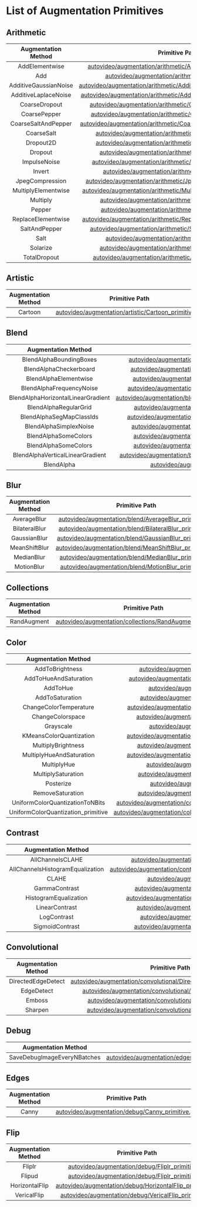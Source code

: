 # List of Augmentation Primitives


## Arithmetic
| Augmentation Method             | Primitive Path                                                                                                                                           |
| :-----------------------------: | :------------------------------------------------------------------------------------------------------------------------------------------------------: |
| AddElementwise                  | [autovideo/augmentation/arithmetic/AddElementwise_primitive.py](../autovideo/augmentation/arithmetic/AddElementwise_primitive.py)                        |
| Add                             | [autovideo/augmentation/arithmetic/Add_primitive.py](../autovideo/augmentation/arithmetic/Add_primitive.py)                                              |
| AdditiveGaussianNoise           | [autovideo/augmentation/arithmetic/AdditiveGaussianNoise_primitive.py](../autovideo/augmentation/arithmetic/AdditiveGaussianNoise_primitive.py)          |
| AdditiveLaplaceNoise            | [autovideo/augmentation/arithmetic/AdditiveLaplaceNoise_primitive.py](../autovideo/augmentation/arithmetic/AdditiveLaplaceNoise_primitive.py)            |
| CoarseDropout                   | [autovideo/augmentation/arithmetic/CoarseDropout_primitive.py](../autovideo/augmentation/arithmetic/CoarseDropout_primitive.py)                          |
| CoarsePepper                    | [autovideo/augmentation/arithmetic/CoarsePepper_primitive.py](../autovideo/augmentation/arithmetic/CoarsePepper_primitive.py)                            |
| CoarseSaltAndPepper             | [autovideo/augmentation/arithmetic/CoarseSaltAndPepper_primitive.py](../autovideo/augmentation/arithmetic/CoarseSaltAndPepper_primitive.py)              |
| CoarseSalt                      | [autovideo/augmentation/arithmetic/CoarseSalt_primitive.py](../autovideo/augmentation/arithmetic/CoarseSalt_primitive.py)                                |
| Dropout2D                       | [autovideo/augmentation/arithmetic/Dropout2D_primitive.py](../autovideo/augmentation/arithmetic/Dropout2D_primitive.py)                                  |
| Dropout                         | [autovideo/augmentation/arithmetic/Dropout_primitive.py](../autovideo/augmentation/arithmetic/Dropout_primitive.py)                                      |
| ImpulseNoise                    | [autovideo/augmentation/arithmetic/ImpulseNoise_primitive.py](../autovideo/augmentation/arithmetic/ImpulseNoise_primitive.py)                            |
| Invert                          | [autovideo/augmentation/arithmetic/Invert_primitive.py](../autovideo/augmentation/arithmetic/Invert_primitive.py)                                        |
| JpegCompression                 | [autovideo/augmentation/arithmetic/JpegCompression_primitive.py](../autovideo/augmentation/arithmetic/JpegCompression_primitive.py)                      |
| MultiplyElementwise             | [autovideo/augmentation/arithmetic/MultiplyElementwise_primitive.py](../autovideo/augmentation/arithmetic/MultiplyElementwise_primitive.py)              |
| Multiply                        | [autovideo/augmentation/arithmetic/Multiply_primitive.py](../autovideo/augmentation/arithmetic/Multiply_primitive.py)                                    |
| Pepper                          | [autovideo/augmentation/arithmetic/Pepper_primitive.py](../autovideo/augmentation/arithmetic/Pepper_primitive.py)                                        |
| ReplaceElementwise              | [autovideo/augmentation/arithmetic/ReplaceElementwise_primitive.py](../autovideo/augmentation/arithmetic/ReplaceElementwise_primitive.py)                |
| SaltAndPepper                   | [autovideo/augmentation/arithmetic/SaltAndPepper_primitive.py](../autovideo/augmentation/arithmetic/SaltAndPepper_primitive.py)                          |
| Salt                            | [autovideo/augmentation/arithmetic/Salt_primitive.py](../autovideo/augmentation/arithmetic/Salt_primitive.py)                                            |
| Solarize                        | [autovideo/augmentation/arithmetic/Solarize_primitive.py](../autovideo/augmentation/arithmetic/Solarize_primitive.py)                                    |
| TotalDropout                    | [autovideo/augmentation/arithmetic/TotalDropout_primitive.py](../autovideo/augmentation/arithmetic/TotalDropout_primitive.py)                            |

## Artistic
| Augmentation Method             | Primitive Path                                                                                                                                           |
| :-----------------------------: | :------------------------------------------------------------------------------------------------------------------------------------------------------: |
| Cartoon                         | [autovideo/augmentation/artistic/Cartoon_primitive.py](../autovideo/augmentation/artistic/Cartoon_primitive.py)                                          |

## Blend
| Augmentation Method                | Primitive Path                                                                                                                                                             |
| :--------------------------------: | :------------------------------------------------------------------------------------------------------------------------------------------------------------------------: |
| BlendAlphaBoundingBoxes            | [autovideo/augmentation/blend/BlendAlphaBoundingBoxes_primitive.py](../autovideo/augmentation/artistic/BlendAlphaBoundingBoxes_primitive.py)                            |
| BlendAlphaCheckerboard             | [autovideo/augmentation/blend/BlendAlphaCheckerboard_primitive.py](../autovideo/augmentation/artistic/BlendAlphaCheckerboard_primitive.py)                              |
| BlendAlphaElementwise              | [autovideo/augmentation/blend/BlendAlphaElementwise_primitive.py](../autovideo/augmentation/artistic/BlendAlphaElementwise_primitive.py)                                |
| BlendAlphaFrequencyNoise           | [autovideo/augmentation/blend/BlendAlphaFrequencyNoise_primitive.py](../autovideo/augmentation/artistic/BlendAlphaFrequencyNoise_primitive.py)                          |
| BlendAlphaHorizontalLinearGradient | [autovideo/augmentation/blend/BlendAlphaHorizontalLinearGradient_primitive.py](../autovideo/augmentation/artistic/BlendAlphaHorizontalLinearGradient_primitive.py)      |
| BlendAlphaRegularGrid              | [autovideo/augmentation/blend/BlendAlphaRegularGrid_primitive.py](../autovideo/augmentation/artistic/BlendAlphaRegularGrid_primitive.py)                                |
| BlendAlphaSegMapClassIds           | [autovideo/augmentation/blend/BlendAlphaSegMapClassIds_primitive.py](../autovideo/augmentation/artistic/BlendAlphaSegMapClassIds_primitive.py)                          |
| BlendAlphaSimplexNoise             | [autovideo/augmentation/blend/BlendAlphaSimplexNoise_primitive.py](../autovideo/augmentation/artistic/BlendAlphaSimplexNoise_primitive.py)                              |
| BlendAlphaSomeColors               | [autovideo/augmentation/blend/BlendAlphaSomeColors_primitive.py](../autovideo/augmentation/artistic/BlendAlphaSomeColors_primitive.py)                                  |
| BlendAlphaSomeColors               | [autovideo/augmentation/blend/BlendAlphaSomeColors_primitive.py](../autovideo/augmentation/artistic/BlendAlphaSomeColors_primitive.py)                                  |
| BlendAlphaVerticalLinearGradient   | [autovideo/augmentation/blend/BlendAlphaVerticalLinearGradient_primitive.py](../autovideo/augmentation/artistic/BlendAlphaVerticalLinearGradient_primitive.py)          |
| BlendAlpha                         | [autovideo/augmentation/blend/BlendAlpha_primitive.py](../autovideo/augmentation/artistic/BlendAlpha_primitive.py)                                                      |

## Blur
| Augmentation Method                | Primitive Path                                                                                                                                                             |
| :--------------------------------: | :------------------------------------------------------------------------------------------------------------------------------------------------------------------------: |
| AverageBlur                        | [autovideo/augmentation/blend/AverageBlur_primitive.py](../autovideo/augmentation/blur/AverageBlur_primitive.py)                                                           |
| BilateralBlur                      | [autovideo/augmentation/blend/BilateralBlur_primitive.py](../autovideo/augmentation/blur/BilateralBlur_primitive.py)                                                       |
| GaussianBlur                       | [autovideo/augmentation/blend/GaussianBlur_primitive.py](../autovideo/augmentation/blur/GaussianBlur_primitive.py)                                                         |
| MeanShiftBlur                      | [autovideo/augmentation/blend/MeanShiftBlur_primitive.py](../autovideo/augmentation/blur/MeanShiftBlur_primitive.py)                                                       |
| MedianBlur                         | [autovideo/augmentation/blend/MedianBlur_primitive.py](../autovideo/augmentation/blur/MedianBlur_primitive.py)                                                             |
| MotionBlur                         | [autovideo/augmentation/blend/MotionBlur_primitive.py](../autovideo/augmentation/blur/MotionBlur_primitive.py)                                                             |

## Collections
| Augmentation Method                | Primitive Path                                                                                                                                                             |
| :--------------------------------: | :------------------------------------------------------------------------------------------------------------------------------------------------------------------------: |
| RandAugment                        | [autovideo/augmentation/collections/RandAugment_primitive.py](../autovideo/augmentation/collections/RandAugment_primitive.py)                                              |

## Color
| Augmentation Method                | Primitive Path                                                                                                                                                             |
| :--------------------------------: | :------------------------------------------------------------------------------------------------------------------------------------------------------------------------: |
| AddToBrightness                    | [autovideo/augmentation/color/AddToBrightness_primitive.py](../autovideo/augmentation/color/AddToBrightness_primitive.py)                                                  |
| AddToHueAndSaturation              | [autovideo/augmentation/color/AddToHueAndSaturation_primitive.py](../autovideo/augmentation/color/AddToHueAndSaturation_primitive.py)                                      |
| AddToHue                           | [autovideo/augmentation/color/AddToHue_primitive.py](../autovideo/augmentation/color/AddToHue_primitive.py)                                                                |
| AddToSaturation                    | [autovideo/augmentation/color/AddToSaturation_primitive.py](../autovideo/augmentation/color/AddToSaturation_primitive.py)                                                  |
| ChangeColorTemperature             | [autovideo/augmentation/color/ChangeColorTemperature_primitive.py](../autovideo/augmentation/color/ChangeColorTemperature_primitive.py)                                    |
| ChangeColorspace                   | [autovideo/augmentation/color/ChangeColorspace_primitive.py](../autovideo/augmentation/color/ChangeColorspace_primitive.py)                                                |
| Grayscale                          | [autovideo/augmentation/color/Grayscale_primitive.py](../autovideo/augmentation/color/Grayscale_primitive.py)                                                              |
| KMeansColorQuantization            | [autovideo/augmentation/color/KMeansColorQuantization_primitive.py](../autovideo/augmentation/color/KMeansColorQuantization_primitive.py)                                  |
| MultiplyBrightness                 | [autovideo/augmentation/color/MultiplyBrightness_primitive.py](../autovideo/augmentation/color/MultiplyBrightness_primitive.py)                                            |
| MultiplyHueAndSaturation           | [autovideo/augmentation/color/MultiplyHueAndSaturation_primitive.py](../autovideo/augmentation/color/MultiplyHueAndSaturation_primitive.py)                                |
| MultiplyHue                        | [autovideo/augmentation/color/MultiplyHue_primitive.py](../autovideo/augmentation/color/MultiplyHue_primitive.py)                                                          |
| MultiplySaturation                 | [autovideo/augmentation/color/MultiplySaturation_primitive.py](../autovideo/augmentation/color/MultiplySaturation_primitive.py)                                            |
| Posterize                          | [autovideo/augmentation/color/Posterize_primitive.py](../autovideo/augmentation/color/Posterize_primitive.py)                                                              |
| RemoveSaturation                   | [autovideo/augmentation/color/RemoveSaturation_primitive.py](../autovideo/augmentation/color/RemoveSaturation_primitive.py)                                                |
| UniformColorQuantizationToNBits    | [autovideo/augmentation/color/UniformColorQuantizationToNBits_primitive.py](../autovideo/augmentation/color/UniformColorQuantizationToNBits_primitive.py)                  |
| UniformColorQuantization_primitive | [autovideo/augmentation/color/UniformColorQuantization_primitive_primitive.py](../autovideo/augmentation/color/UniformColorQuantization_primitive_primitive.py)            |

## Contrast
| Augmentation Method                | Primitive Path                                                                                                                                                             |
| :--------------------------------: | :------------------------------------------------------------------------------------------------------------------------------------------------------------------------: |
| AllChannelsCLAHE                   | [autovideo/augmentation/contrast/AllChannelsCLAHE_primitive.py](../autovideo/augmentation/color/AllChannelsCLAHE_primitive.py)                                             |
| AllChannelsHistogramEqualization   | [autovideo/augmentation/contrast/AllChannelsHistogramEqualization_primitive.py](../autovideo/augmentation/color/AllChannelsHistogramEqualization_primitive.py)             |
| CLAHE                              | [autovideo/augmentation/contrast/CLAHE_primitive.py](../autovideo/augmentation/color/CLAHE_primitive.py)                                                                   |
| GammaContrast                      | [autovideo/augmentation/contrast/GammaContrast_primitive.py](../autovideo/augmentation/color/GammaContrast_primitive.py)                                                   |
| HistogramEqualization              | [autovideo/augmentation/contrast/HistogramEqualization_primitive.py](../autovideo/augmentation/color/HistogramEqualization_primitive.py)                                   |
| LinearContrast                     | [autovideo/augmentation/contrast/LinearContrast_primitive.py](../autovideo/augmentation/color/LinearContrast_primitive.py)                                                 |
| LogContrast                        | [autovideo/augmentation/contrast/LogContrast_primitive.py](../autovideo/augmentation/color/LogContrast_primitive.py)                                                       |
| SigmoidContrast                    | [autovideo/augmentation/contrast/SigmoidContrast_primitive.py](../autovideo/augmentation/color/SigmoidContrast_primitive.py)                                               |

## Convolutional
| Augmentation Method                | Primitive Path                                                                                                                                                             |
| :--------------------------------: | :------------------------------------------------------------------------------------------------------------------------------------------------------------------------: |
| DirectedEdgeDetect                 | [autovideo/augmentation/convolutional/DirectedEdgeDetect_primitive.py](../autovideo/augmentation/convolutional/DirectedEdgeDetect_primitive.py)                            |
| EdgeDetect                         | [autovideo/augmentation/convolutional/EdgeDetect_primitive.py](../autovideo/augmentation/convolutional/EdgeDetect_primitive.py)                                            |
| Emboss                             | [autovideo/augmentation/convolutional/Emboss_primitive.py](../autovideo/augmentation/convolutional/Emboss_primitive.py)                                                    |
| Sharpen                            | [autovideo/augmentation/convolutional/Sharpen_primitive.py](../autovideo/augmentation/convolutional/Sharpen_primitive.py)                                                  |

## Debug
| Augmentation Method                | Primitive Path                                                                                                                                                             |
| :--------------------------------: | :------------------------------------------------------------------------------------------------------------------------------------------------------------------------: |
| SaveDebugImageEveryNBatches        | [autovideo/augmentation/edges/SaveDebugImageEveryNBatches_primitive.py](../autovideo/augmentation/edges/SaveDebugImageEveryNBatches_primitive.py)                          |

## Edges
| Augmentation Method                | Primitive Path                                                                                                                                                             |
| :--------------------------------: | :------------------------------------------------------------------------------------------------------------------------------------------------------------------------: |
| Canny                              | [autovideo/augmentation/debug/Canny_primitive.py](../autovideo/augmentation/debug/Canny_primitive.py)                                                                      |

## Flip
| Augmentation Method                | Primitive Path                                                                                                                                                             |
| :--------------------------------: | :------------------------------------------------------------------------------------------------------------------------------------------------------------------------: |
| Fliplr                             | [autovideo/augmentation/debug/Fliplr_primitive.py](../autovideo/augmentation/debug/Fliplr_primitive.py)                                                                    |
| Flipud                             | [autovideo/augmentation/debug/Fliplr_primitive.py](../autovideo/augmentation/debug/Fliplr_primitive.py)                                                                    |
| HorizontalFlip                     | [autovideo/augmentation/debug/HorizontalFlip_primitive.py](../autovideo/augmentation/debug/HorizontalFlip_primitive.py)                                                    |
| VericalFlip                        | [autovideo/augmentation/debug/VericalFlip_primitive.py](../autovideo/augmentation/debug/VericalFlip_primitive.py)                                                          |


